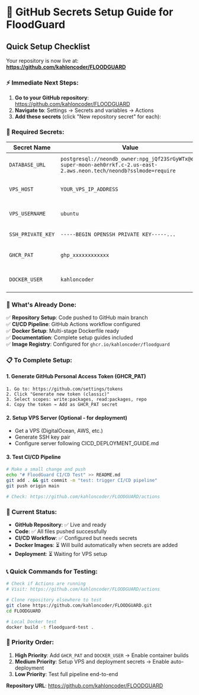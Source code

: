 # 🔐 GitHub Secrets Setup Guide for FloodGuard

## Quick Setup Checklist

Your repository is now live at: **https://github.com/kahloncoder/FLOODGUARD**

### ⚡ Immediate Next Steps:

1. **Go to your GitHub repository**: https://github.com/kahloncoder/FLOODGUARD
2. **Navigate to**: Settings → Secrets and variables → Actions
3. **Add these secrets** (click "New repository secret" for each):

### 🔑 Required Secrets:

| Secret Name | Value | Notes |
|-------------|-------|-------|
| `DATABASE_URL` | `postgresql://neondb_owner:npg_jQf23SrGyWTx@ep-super-moon-aeh0rrkf.c-2.us-east-2.aws.neon.tech/neondb?sslmode=require` | ✅ Your existing Neon DB |
| `VPS_HOST` | `YOUR_VPS_IP_ADDRESS` | ❌ Need VPS setup |
| `VPS_USERNAME` | `ubuntu` | ❌ Need VPS setup |
| `SSH_PRIVATE_KEY` | `-----BEGIN OPENSSH PRIVATE KEY-----...` | ❌ Need SSH key |
| `GHCR_PAT` | `ghp_xxxxxxxxxxxx` | ❌ Need GitHub token |
| `DOCKER_USER` | `kahloncoder` | ✅ Your GitHub username |

### 🚀 What's Already Done:

✅ **Repository Setup**: Code pushed to GitHub main branch  
✅ **CI/CD Pipeline**: GitHub Actions workflow configured  
✅ **Docker Setup**: Multi-stage Dockerfile ready  
✅ **Documentation**: Complete setup guides included  
✅ **Image Registry**: Configured for `ghcr.io/kahloncoder/floodguard`  

### 📋 To Complete Setup:

#### 1. Generate GitHub Personal Access Token (GHCR_PAT)
```
1. Go to: https://github.com/settings/tokens
2. Click "Generate new token (classic)"
3. Select scopes: write:packages, read:packages, repo
4. Copy the token → Add as GHCR_PAT secret
```

#### 2. Setup VPS Server (Optional - for deployment)
- Get a VPS (DigitalOcean, AWS, etc.)
- Generate SSH key pair
- Configure server following CICD_DEPLOYMENT_GUIDE.md

#### 3. Test CI/CD Pipeline
```bash
# Make a small change and push
echo "# FloodGuard CI/CD Test" >> README.md
git add . && git commit -m "test: trigger CI/CD pipeline"
git push origin main

# Check: https://github.com/kahloncoder/FLOODGUARD/actions
```

### 🔧 Current Status:

- **GitHub Repository**: ✅ Live and ready
- **Code**: ✅ All files pushed successfully
- **CI/CD Workflow**: ✅ Configured but needs secrets
- **Docker Images**: ⏳ Will build automatically when secrets are added
- **Deployment**: ⏳ Waiting for VPS setup

### 📞 Quick Commands for Testing:

```bash
# Check if Actions are running
# Visit: https://github.com/kahloncoder/FLOODGUARD/actions

# Clone repository elsewhere to test
git clone https://github.com/kahloncoder/FLOODGUARD.git
cd FLOODGUARD

# Local Docker test
docker build -t floodguard-test .
```

### 🎯 Priority Order:

1. **High Priority**: Add `GHCR_PAT` and `DOCKER_USER` → Enable container builds
2. **Medium Priority**: Setup VPS and deployment secrets → Enable auto-deployment  
3. **Low Priority**: Test full pipeline end-to-end

**Repository URL**: https://github.com/kahloncoder/FLOODGUARD